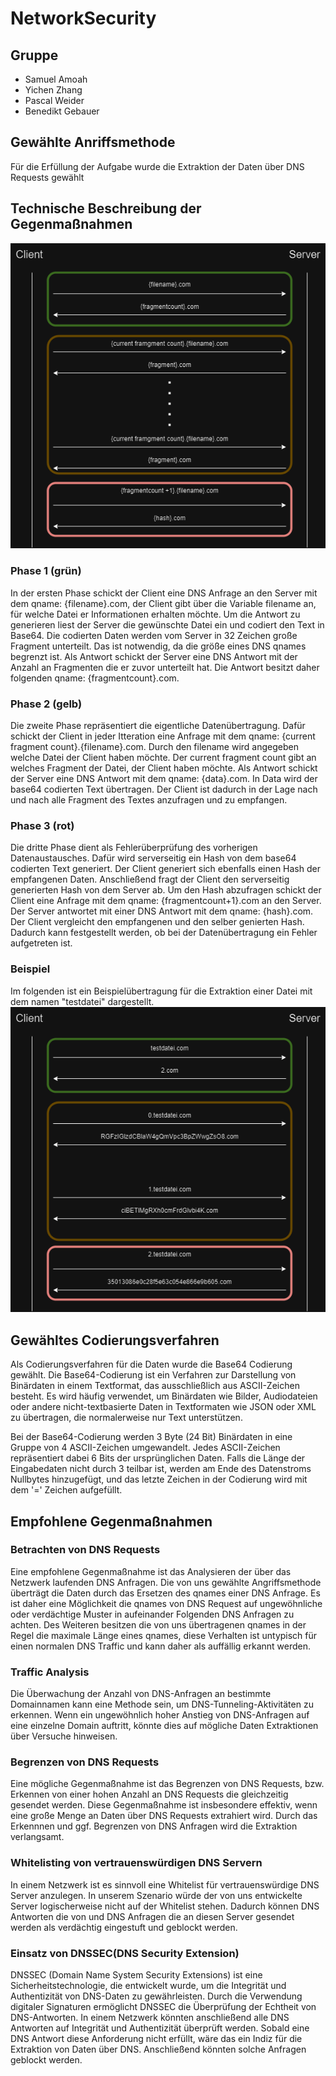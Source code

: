 # NetworkSecurity
## Gruppe
- Samuel Amoah
- Yichen Zhang
- Pascal Weider
- Benedikt Gebauer
## Gewählte Anriffsmethode
Für die Erfüllung der Aufgabe wurde die Extraktion der Daten über DNS Requests gewählt
## Technische Beschreibung der Gegenmaßnahmen
![Ablauf der Extraktion](networksecurity.drawio.png)
### Phase 1 (grün)
In der ersten Phase schickt der Client eine DNS Anfrage an den Server mit dem qname: {filename}.com, der Client gibt über die Variable filename an, für welche Datei er Informationen erhalten möchte. Um die Antwort zu generieren liest der Server die gewünschte Datei ein und codiert den Text in Base64. Die codierten Daten werden vom Server in 32 Zeichen große Fragment unterteilt. Das ist notwendig, da die größe eines DNS qnames begrenzt ist. Als Antwort schickt der Server eine DNS Antwort mit der Anzahl an Fragmenten die er zuvor unterteilt hat. Die Antwort besitzt daher folgenden qname: {fragmentcount}.com.
### Phase 2 (gelb) 
Die zweite Phase repräsentiert die eigentliche Datenübertragung. Dafür schickt der Client in jeder Itteration eine Anfrage mit dem qname: {current fragment count}.{filename}.com. Durch den filename wird angegeben welche Datei der Client haben möchte. Der current fragment count gibt an welches Fragment der Datei, der Client haben möchte. Als Antwort schickt der Server eine DNS Antwort mit dem qname: {data}.com. In Data wird der base64 codierten Text übertragen. 
Der Client ist dadurch in der Lage nach und nach alle Fragment des Textes anzufragen und zu empfangen. 
### Phase 3 (rot)
Die dritte Phase dient als Fehlerüberprüfung des vorherigen Datenaustausches. Dafür wird serverseitig ein Hash von dem base64 codierten Text generiert. Der Client generiert sich ebenfalls einen Hash der empfangenen Daten. Anschließend fragt der Client den serverseitig generierten Hash von dem Server ab. Um den Hash abzufragen schickt der Client eine Anfrage mit dem qname: {fragmentcount+1}.com an den Server. Der Server antwortet mit einer DNS Antwort mit dem qname: {hash}.com. Der Client vergleicht den empfangenen und den selber genierten Hash. Dadurch kann festgestellt werden, ob bei der Datenübertragung ein Fehler aufgetreten ist. 

### Beispiel
Im folgenden ist ein Beispielübertragung für die Extraktion einer Datei mit dem namen "testdatei" dargestellt.
![Ablauf der Extraktion](beispieluebertragung.png)
## Gewähltes Codierungsverfahren
Als Codierungsverfahren für die Daten wurde die Base64 Codierung gewählt. Die Base64-Codierung ist ein Verfahren zur Darstellung von Binärdaten in einem Textformat, das ausschließlich aus ASCII-Zeichen besteht. Es wird häufig verwendet, um Binärdaten wie Bilder, Audiodateien oder andere nicht-textbasierte Daten in Textformaten wie JSON oder XML zu übertragen, die normalerweise nur Text unterstützen.

Bei der Base64-Codierung werden 3 Byte (24 Bit) Binärdaten in eine Gruppe von 4 ASCII-Zeichen umgewandelt. Jedes ASCII-Zeichen repräsentiert dabei 6 Bits der ursprünglichen Daten. Falls die Länge der Eingabedaten nicht durch 3 teilbar ist, werden am Ende des Datenstroms Nullbytes hinzugefügt, und das letzte Zeichen in der Codierung wird mit dem '=' Zeichen aufgefüllt.
## Empfohlene Gegenmaßnahmen
### Betrachten von DNS Requests
Eine empfohlene Gegenmaßnahme ist das Analysieren der über das Netzwerk laufenden DNS Anfragen. Die von uns gewählte Angriffsmethode überträgt die Daten durch das Ersetzen des qnames einer DNS Anfrage. Es ist daher eine Möglichkeit die qnames von DNS Request auf ungewöhnliche oder verdächtige Muster in aufeinander Folgenden DNS Anfragen zu achten. Des Weiteren besitzen die von uns übertragenen qnames in der Regel die maximale Länge eines qnames, diese Verhalten ist untypisch für einen normalen DNS Traffic und kann daher als auffällig erkannt werden.

### Traffic Analysis
Die Überwachung der Anzahl von DNS-Anfragen an bestimmte Domainnamen kann eine Methode sein, um DNS-Tunneling-Aktivitäten zu erkennen. Wenn ein ungewöhnlich hoher Anstieg von DNS-Anfragen auf eine einzelne Domain auftritt, könnte dies auf mögliche Daten Extraktionen über Versuche hinweisen.

### Begrenzen von DNS Requests
Eine mögliche Gegenmaßnahme ist das Begrenzen von DNS Requests, bzw. Erkennen von einer hohen Anzahl an DNS Requests die gleichzeitig gesendet werden. Diese Gegenmaßnahme ist insbesondere effektiv, wenn eine große Menge an Daten über DNS Requests extrahiert wird. Durch das Erkennnen und ggf. Begrenzen von DNS Anfragen wird die Extraktion verlangsamt.

### Whitelisting von vertrauenswürdigen DNS Servern
In einem Netzwerk ist es sinnvoll eine Whitelist für vertrauenswürdige DNS Server anzulegen. In unserem Szenario würde der von uns entwickelte Server logischerweise nicht auf der Whitelist stehen. Dadurch können DNS Antworten die von und DNS Anfragen die an diesen Server gesendet werden als verdächtig eingestuft und geblockt werden.

### Einsatz von DNSSEC(DNS Security Extension)
DNSSEC (Domain Name System Security Extensions) ist eine Sicherheitstechnologie, die entwickelt wurde, um die Integrität und Authentizität von DNS-Daten zu gewährleisten. Durch die Verwendung digitaler Signaturen ermöglicht DNSSEC die Überprüfung der Echtheit von DNS-Antworten. In einem Netzwerk könnten anschließend alle DNS Antworten auf Integrität und Authentizität überprüft werden. Sobald eine DNS Antwort diese Anforderung nicht erfüllt, wäre das ein Indiz für die Extraktion von Daten über DNS. Anschließend könnten solche Anfragen geblockt werden.
 


